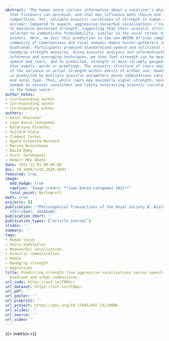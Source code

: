```yaml
---
abstract: 'The human voice carries information about a vocaliser’s physical strength
  that listeners can perceive, and that may influence mate choice and intrasexual
  competition. Yet, reliable acoustic correlates of strength in human speech remain
  unclear. Compared to speech, aggressive nonverbal vocalisations (‘roars’) may function
  to maximise perceived strength, suggesting that their acoustic structure has been
  selected to communicate formidability, similar to the vocal threat displays of other
  animals. Here, we test this prediction in two non-WEIRD African samples: an urban
  community of Cameroonians and rural nomadic Hadza hunter-gatherers in the Tanzanian
  bushlands. Participants produced standardised speech and volitional roars and provided
  handgrip strength measures. Using acoustic analysis and informationtheoretic multi-model
  inference and averaging techniques, we show that strength can be measured from both
  speech and roars, and as predicted, strength is more reliably gauged from roars
  than vowels, words or greetings. The acoustic structure of roars explains 40-70%
  of the variance in actual strength within adults of either sex. However, strength
  is predicted by multiple acoustic parameters whose combinations vary by sex, sample
  and vocal type. Thus, while roars may maximally signal strength, more research is
  needed to uncover consistent and likely interacting acoustic correlates of strength
  in the human voice.'
author_notes:
- Corresponding author
- Corresponding author
- Corresponding author
authors:
- Karel Kleisner
- juan-david-leongomez
- Katarzyna Pisanski
- Vojtěch Fiala
- Clément Cornec
- Agata Groyecka-Bernard
- Marina Butovskaya
- David Reby
- Piotr Sorokowski
- Robert Mbe Akoko
date: 2021-11-01 00:00:00
doi: 10.1098/rstb.2020.0403
featured: true
image:
  add_badge: true
  caption: 'Image credit: **Juan David Leongómez 2021**'
  focal_point: BottomLeft
math: true
projects: []
publication: '*Philosophical Transactions of the Royal Society B: Biological Sciences,
  376*(1840), 20200403'
publication_short: ''
publication_types: ["article-journal"]
slides: ''
summary: ''
tags:
- Human voice
- Voice modulation
- Nnonverbal vocalisation
- Acoustic communication
- Hadza
- Handgrip strength
- Aggression
title: Predicting strength from aggressive vocalisations versus speech in African
  bushland and urban communities
url_code: https://osf.io/f86kr/
url_dataset: https://osf.io/2f8pm/
url_pdf: ''
url_poster: ''
url_preprint: ''
url_project: https://doi.org/10.17605/OSF.IO/JU6M8
url_slides: ''
url_source: ''
url_video: ''
---
```

{{< metrics >}}
